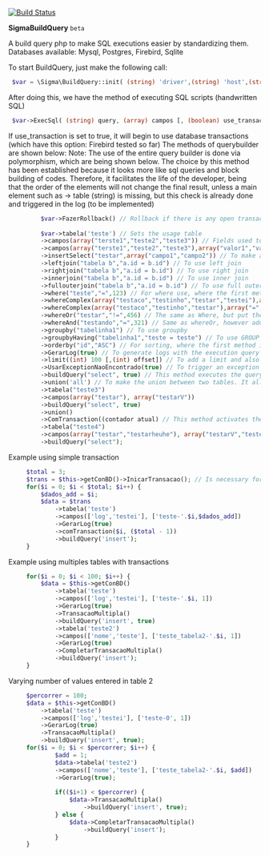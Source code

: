[![Build Status](https://travis-ci.org/nathanfeitoza/sigmaBuildQuery.svg?branch=master)](https://travis-ci.org/nathanfeitoza/sigmaBuildQuery)

**SigmaBuildQuery** `beta`

A build query php to make SQL executions easier by standardizing them. Databases available: Mysql, Postgres, Firebird, Sqlite

To start BuildQuery, just make the following call:
   ```php
    $var = \Sigma\BuildQuery::init( (string) 'driver',(string) 'host',(string) 'database',(string) 'user',(string) 'pass'[, (array) options);
   ```
After doing this, we have the method of executing SQL scripts (handwritten SQL)
   ```php
    $var->ExecSql( (string) query, (array) campos [, (boolean) use_transaction, (boolean) use_exception_not_found] );
   ```
   If use_transaction is set to true, it will begin to use database transactions (which have this option: Firebird tested so far)
The methods of querybuilder are shown below:
        Note: The use of the entire query builder is done via polymorphism, which are being shown below. The choice by this method has been established because it looks more like sql queries and block building of codes. Therefore, it facilitates the life of the developer, being that the order of the elements will not change the final result, unless a main element such as -> table (string) is missing, but this check is already done and triggered in the log (to be implemented)

   ```php
            $var->FazerRollback() // Rollback if there is any open transaction. Can be used when mixing code with transaction with no transaction. Obs: Does not polymorphism because it is a method of containment / prevention of errors
            
            $var->tabela('teste') // Sets the usage table
            ->campos(array("terste1","teste2","teste3")) // Fields used to make select, one can only pass an empty array: [''], and it will search all the fields of the table, or ['*'], or the field names
            ->campos(array("terste1","teste2","teste3"),array("valor1","valor2","valor3")) // Fields and their respective values to be inserted or updated
            ->insertSelect("testar",array("campo1","campo2")) // To make an insert using a select, insert test set (select field1, field2 from table1)
            ->leftjoin("tabela b","a.id = b.id") // To use left join
            ->rightjoin("tabela b","a.id = b.id") // To use right join
            ->innerjoin("tabela b","a.id = b.id") // To use inner join
            ->fullouterjoin("tabela b","a.id = b.id") // To use full outer join
            ->where("teste","=",123) // For where use, where the first method is the fields, the second the comparative and the third the value to be compared
            ->whereComplex(array("testaco","testinho","testar","testei"),array("=","!=","=","!="),array("456","789","856","1"),array("OR", "AND","OR","OR")) // For a where with multiple attributes. Ex: WHERE (field = 1) AND (field2 = 3) OR (fields3 = 2)
            ->whereComplex(array("testaco","testinho","testar"),array("=","!=","="),array("456","789","856"),array("OR", "AND","OR"))
            ->whereOr("testar","!=",456) // The same as Where, but put the OR in front, this way, where it should be called before, otherwise it will cause an sql error
            ->whereAnd("testando","=",321) // Same as whereOr, however add the And
            ->groupby("tabelinha1") // To use groupby
            ->groupbyHaving("tabelinha1","teste = teste") // To use GROUP BY HAVING
            ->orderby("id","ASC") // For sorting, where the first method is the field and the second sorting type
            ->GerarLog(true) // To generate logs with the execution query in the database -> true or false (Making)
            ->limit((int) 100 [,(int) offset]) // To add a limit and also offset (offset only in postgres) to the search (functional only in mysql and postgres)
            ->UsarExceptionNaoEncontrado(true) // To trigger an exception if no result is found in a select, if true. If false, it will fire an array of two elements, the first containing a string saying nothing was found, and the second with error code (710). By default it is true
            ->buildQuery("select", true) // This method executes the query, being defined as: buildQuery ((string) exec_type, (boolean) usar_union, (boolean) usar_transaction). The first one refers to the type of call that will be made: select, update, delete, insert
            ->union('all') // To make the union between two tables. It allows its use by setting 'all', 'union' or empty. To work, it is necessary that the previous buildQuery is set to use_union
            ->tabela("teste3")
            ->campos(array("testar"), array("testarV"))
            ->buildQuery("select", true)
            ->union()
            ->ComTransaction((contador atual) // This method activates the transaction and for this it is necessary to define the initial position of the counter and the final position. If it is not in a loop, you can put the values 1 and 1. But if it is in an array loop, for example, place ($ i, (count ($ array) - 1))
            ->tabela("teste4")
            ->campos(array("testar","testarheuhe"), array("testarV","testeF"))
            ->buildQuery("select");
   ```

   Example using simple transaction
   ```php
        $total = 3;
        $trans = $this->getConBD()->InicarTransacao(); // Is necessary for maintaining the PDO Object
        for($i = 0; $i < $total; $i++) {
            $dados_add = $i;
            $data = $trans
                ->tabela('teste')
                ->campos(['log','testei'], ['teste-'.$i,$dados_add])
                ->GerarLog(true)
                ->comTransaction($i, ($total - 1))
                ->buildQuery('insert');
        }
   ```

   Example using multiples tables with transactions
   ```php
        for($i = 0; $i < 100; $i++) {
            $data = $this->getConBD()
                ->tabela('teste')
                ->campos(['log','testei'], ['teste-'.$i, 1])
                ->GerarLog(true)
                ->TransacaoMultipla()
                ->buildQuery('insert', true)
                ->tabela('teste2')
                ->campos(['nome','teste'], ['teste_tabela2-'.$i, 1])
                ->GerarLog(true)
                ->CompletarTransacaoMultipla()
                ->buildQuery('insert');
        }
   ```
   Varying number of values entered in table 2
   ```php
        $percorrer = 100;
        $data = $this->getConBD()
            ->tabela('teste')
            ->campos(['log','testei'], ['teste-0', 1])
            ->GerarLog(true)
            ->TransacaoMultipla()
            ->buildQuery('insert', true);
        for($i = 0; $i < $percorrer; $i++) {
                $add = 1;
                $data->tabela('teste2')
                ->campos(['nome','teste'], ['teste_tabela2-'.$i, $add])
                ->GerarLog(true);
                
                if(($i+1) < $percorrer) {
                    $data->TransacaoMultipla()
                        ->buildQuery('insert', true);
                } else {
                    $data->CompletarTransacaoMultipla()
                        ->buildQuery('insert');
                }
        }
   ```
